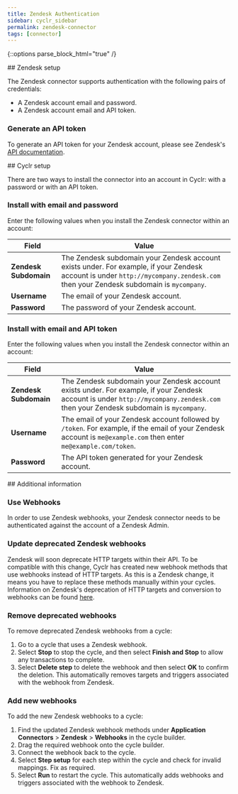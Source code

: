 ```yaml
---
title: Zendesk Authentication
sidebar: cyclr_sidebar
permalink: zendesk-connector
tags: [connector]
---
```

{::options parse_block_html="true" /}
<section class="card py-5 my-5">
## Zendesk setup

The Zendesk connector supports authentication with the following pairs of credentials:

-   A Zendesk account email and password.
-   A Zendesk account email and API token.

### Generate an API token

To generate an API token for your Zendesk account, please see Zendesk's [API documentation](https://support.zendesk.com/hc/en-us/articles/4408889192858-Generating-a-new-API-token).


</section>
<section class="card py-5 my-5">
## Cyclr setup

There are two ways to install the connector into an account in Cyclr: with a password or with an API token.

### Install with email and password

Enter the following values when you install the Zendesk connector within an account:

| Field                 | Value                                                                                                                                                                             |
| --------------------- | --------------------------------------------------------------------------------------------------------------------------------------------------------------------------------- |
| **Zendesk Subdomain** | The Zendesk subdomain your Zendesk account exists under. For example, if your Zendesk account is under `http://mycompany.zendesk.com` then your Zendesk subdomain is `mycompany`. |
| **Username**          | The email of your Zendesk account.                                                                                                                                                |
| **Password**          | The password of your Zendesk account.                                                                                                                                             |

### Install with email and API token

Enter the following values when you install the Zendesk connector within an account:

| Field                 | Value                                                                                                                                                                             |
| --------------------- | --------------------------------------------------------------------------------------------------------------------------------------------------------------------------------- |
| **Zendesk Subdomain** | The Zendesk subdomain your Zendesk account exists under. For example, if your Zendesk account is under `http://mycompany.zendesk.com` then your Zendesk subdomain is `mycompany`. |
| **Username**          | The email of your Zendesk account followed by `/token`. For example, if the email of your Zendesk account is `me@example.com` then enter `me@example.com/token`.                  |
| **Password**          | The API token generated for your Zendesk account.                                                                                                                                 |


</section>
<section class="card py-5 my-5">
## Additional information

### Use Webhooks

In order to use Zendesk webhooks, your Zendesk connector needs to be authenticated against the account of a Zendesk Admin. 

### Update deprecated Zendesk webhooks

Zendesk will soon deprecate HTTP targets within their API. To be compatible with this change, Cyclr has created new webhook methods that use webhooks instead of HTTP targets. As this is a Zendesk change, it means you have to replace these methods manually within your cycles. Information on Zendesk's deprecation of HTTP targets and conversion to webhooks can be found [here](https://support.zendesk.com/hc/en-us/articles/4408826284698-Announcing-the-deprecation-of-HTTP-targets-and-conversion-to-webhooks).

### Remove deprecated webhooks

To remove deprecated Zendesk webhooks from a cycle:

1. Go to a cycle that uses a Zendesk webhook.
2. Select **Stop** to stop the cycle, and then select **Finish and Stop** to allow any transactions to complete.
3. Select **Delete step** to delete the webhook and then select **OK** to confirm the deletion. This automatically removes targets and triggers associated with the webhook from Zendesk.

### Add new webhooks

To add the new Zendesk webhooks to a cycle:

1. Find the updated Zendesk webhook methods under **Application Connectors** > **Zendesk** > **Webhooks** in the cycle builder.
2. Drag the required webhook onto the cycle builder.
3. Connect the webhook back to the cycle.
4. Select **Step setup** for each step within the cycle and check for invalid mappings. Fix as required.
5. Select **Run** to restart the cycle. This automatically adds webhooks and triggers associated with the webhook to Zendesk.

</section>
